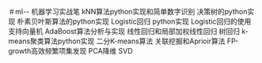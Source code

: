 ＃ml--
机器学习实战笔
kNN算法python实现和简单数字识别
决策树的python实现
朴素贝叶斯算法的python实现
Logistic回归 python实现
Logistic回归的使用
支持向量机
AdaBoost算法分析与实现
线性回归和局部加权线性回归
树回归
k-means聚类算法python实现
二分K-means算法
关联挖掘和Aprioir算法
FP-growth高效频繁项集发现
PCA降维
SVD
